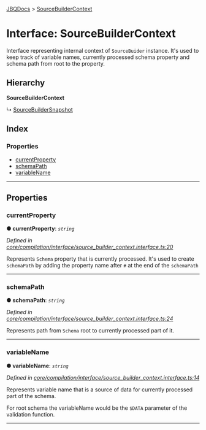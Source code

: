 [JBQDocs](../README.md) > [SourceBuilderContext](../interfaces/sourcebuildercontext.md)

# Interface: SourceBuilderContext

Interface representing internal context of `SourceBuider` instance. It's used to keep track of variable names, currently processed schema property and schema path from root to the property.

## Hierarchy

**SourceBuilderContext**

↳  [SourceBuilderSnapshot](sourcebuildersnapshot.md)

## Index

### Properties

* [currentProperty](sourcebuildercontext.md#currentproperty)
* [schemaPath](sourcebuildercontext.md#schemapath)
* [variableName](sourcebuildercontext.md#variablename)

---

## Properties

<a id="currentproperty"></a>

###  currentProperty

**● currentProperty**: *`string`*

*Defined in [core/compilation/interface/source_builder_context.interface.ts:20](https://github.com/krnik/vjs-validator/blob/6195eeb/src/core/compilation/interface/source_builder_context.interface.ts#L20)*

Represents `Schema` property that is currently processed. It's used to create `schemaPath` by adding the property name after `#` at the end of the `schemaPath`

___
<a id="schemapath"></a>

###  schemaPath

**● schemaPath**: *`string`*

*Defined in [core/compilation/interface/source_builder_context.interface.ts:24](https://github.com/krnik/vjs-validator/blob/6195eeb/src/core/compilation/interface/source_builder_context.interface.ts#L24)*

Represents path from `Schema` root to currently processed part of it.

___
<a id="variablename"></a>

###  variableName

**● variableName**: *`string`*

*Defined in [core/compilation/interface/source_builder_context.interface.ts:14](https://github.com/krnik/vjs-validator/blob/6195eeb/src/core/compilation/interface/source_builder_context.interface.ts#L14)*

Represents variable name that is a source of data for currently processed part of the schema.

For root schema the variableName would be the `$DATA` parameter of the validation function.

___

